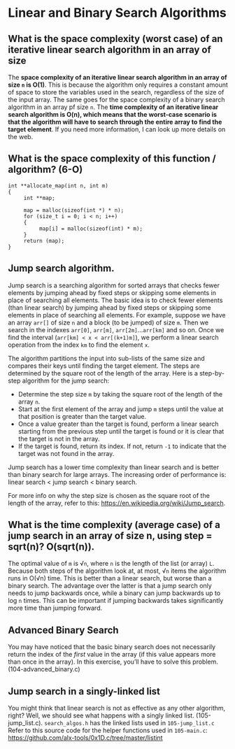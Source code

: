 # Linear and Binary Search Algorithms

## What is the space complexity (worst case) of an iterative linear search algorithm in an array of size 

The **space complexity of an iterative linear search algorithm in an array of size `n` is O(1)**. This is because the algorithm only requires a constant amount of space to store the variables used in the search, regardless of the size of the input array. The same goes for the space complexity of a binary search algorithm in an array pf size `n`. The **time complexity of an iterative linear search algorithm is O(n), which means that the worst-case scenario is that the algorithm will have to search through the entire array to find the target element**. If you need more information, I can look up more details on the web.

## What is the space complexity of this function / algorithm? (6-O)

```
int **allocate_map(int n, int m)
{
     int **map;

     map = malloc(sizeof(int *) * n);
     for (size_t i = 0; i < n; i++)
     {
          map[i] = malloc(sizeof(int) * m);
     }
     return (map);
}
```

## Jump search algorithm.

Jump search is a searching algorithm for sorted arrays that checks fewer elements by jumping ahead by fixed steps or skipping some elements in place of searching all elements. The basic idea is to check fewer elements (than linear search) by jumping ahead by fixed steps or skipping some elements in place of searching all elements. For example, suppose we have an array `arr[]` of size `n` and a block (to be jumped) of size `m`. Then we search in the indexes `arr[0]`, `arr[m]`, `arr[2m]`…`arr[km]` and so on. Once we find the interval (`arr[km] < x < arr[(k+1)m]`), we perform a linear search operation from the index `km` to find the element `x`.

The algorithm partitions the input into sub-lists of the same size and compares their keys until finding the target element. The steps are determined by the square root of the length of the array. Here is a step-by-step algorithm for the jump search:

 - Determine the step size `m` by taking the square root of the length of the array `n`.
 - Start at the first element of the array and jump `m` steps until the value at that position is greater than the target value.
 - Once a value greater than the target is found, perform a linear search starting from the previous step until the target is found or it is clear that the target is not in the array.
 - If the target is found, return its index. If not, return `-1` to indicate that the target was not found in the array.

Jump search has a lower time complexity than linear search and is better than binary search for large arrays. The increasing order of performance is: linear search < jump search < binary search.

For more info on why the step size is chosen as the square root of the length of the array, refer to this: https://en.wikipedia.org/wiki/Jump_search.

## What is the time complexity (average case) of a jump search in an array of size n, using step = sqrt(n)? O(sqrt(n)).
The optimal value of `m` is √`n`, where `n` is the length of the list (or array) `L`. Because both steps of the algorithm look at, at most, √`n` items the algorithm runs in O(√n) time. This is better than a linear search, but worse than a binary search. The advantage over the latter is that a jump search only needs to jump backwards once, while a binary can jump backwards up to log `n` times. This can be important if jumping backwards takes significantly more time than jumping forward.

## Advanced Binary Search

You may have noticed that the basic binary search does not necessarily return the index of the *first* value in the array (if this value appears more than once in the array). In this exercise, you’ll have to solve this problem. (104-advanced_binary.c)

## Jump search in a singly-linked list

You might think that linear search is not as effective as any other algorithm, right? Well, we should see what happens with a singly linked list. (105-jump_list.c). `search_algos.h` has the linked lists used in `105-jump_list.c`
Refer to this source code for the helper functions used in `105-main.c`: https://github.com/alx-tools/0x1D.c/tree/master/listint
